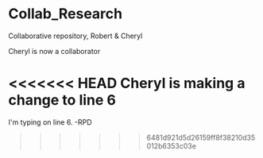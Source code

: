 # Collab_Research
Collaborative repository, Robert &amp; Cheryl

Cheryl is now a collaborator

<<<<<<< HEAD
Cheryl is making a change to line 6
=======
I'm typing on line 6. -RPD



>>>>>>> 6481d921d5d26159ff8f38210d35012b6353c03e
